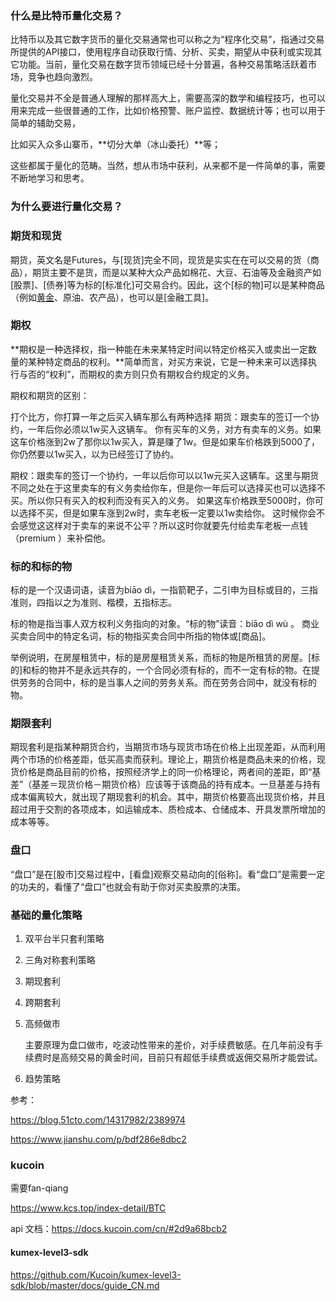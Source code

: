 

### 什么是比特币量化交易？

比特币以及其它数字货币的量化交易通常也可以称之为“程序化交易”，指通过交易所提供的API接口，使用程序自动获取行情、分析、买卖，期望从中获利或实现其它功能。当前，量化交易在数字货币领域已经十分普遍，各种交易策略活跃着市场，竞争也趋向激烈。

量化交易并不全是普通人理解的那样高大上，需要高深的数学和编程技巧，也可以用来完成一些很普通的工作，比如价格预警、账户监控、数据统计等；也可以用于简单的辅助交易，

比如买入众多山寨币，**切分大单（冰山委托）**等；

这些都属于量化的范畴。当然，想从市场中获利，从来都不是一件简单的事，需要不断地学习和思考。



### 为什么要进行量化交易？



### 期货和现货

期货，英文名是Futures，与[现货]完全不同，现货是实实在在可以交易的货（商品），期货主要不是货，而是以某种大众产品如棉花、大豆、石油等及金融资产如[股票]、[债券]等为标的[标准化]可交易合约。因此，这个[标的物]可以是某种商品（例如[黄金](https://baike.baidu.com/item/黄金/6034)、原油、农产品），也可以是[金融工具]。



### 期权

**期权是一种选择权，指一种能在未来某特定时间以特定价格买入或卖出一定数量的某种特定商品的权利。**简单而言，对买方来说，它是一种未来可以选择执行与否的“权利”，而期权的卖方则只负有期权合约规定的义务。



期权和期货的区别：

打个比方，你打算一年之后买入辆车那么有两种选择
期货：跟卖车的签订一个协约，一年后你必须以1w买入这辆车。 你有买车的义务，对方有卖车的义务。如果这车价格涨到2w了那你以1w买入，算是赚了1w。但是如果车价格跌到5000了，你仍然要以1w买入，以为已经签订了协约。

期权：跟卖车的签订一个协约，一年以后你可以以1w元买入这辆车。这里与期货不同之处在于这里卖车的有义务卖给你车，但是你一年后可以选择买也可以选择不买。所以你只有买入的权利而没有买入的义务。 如果这车价格跌至5000时，你可以选择不买，但是如果车涨到2w时，卖车老板一定要以1w卖给你。 这时候你会不会感觉这这样对于卖车的来说不公平？所以这时你就要先付给卖车老板一点钱（premium ）来补偿他。

### 标的和标的物

标的是一个汉语词语，读音为biāo dì，一指箭靶子，二引申为目标或目的，三指准则，四指以之为准则、楷模，五指标志。

标的物是指当事人双方权利义务指向的对象。“标的物”读音：biāo dì wù 。 商业买卖合同中的特定名词，标的物指买卖合同中所指的物体或[商品]。

举例说明，在房屋租赁中，标的是房屋租赁关系，而标的物是所租赁的房屋。[标的]和标的物并不是永远共存的，一个合同必须有标的，而不一定有标的物。在提供劳务的合同中，标的是当事人之间的劳务关系。而在劳务合同中，就没有标的物。



### 期限套利

期现套利是指某种期货合约，当期货市场与现货市场在价格上出现差距，从而利用两个市场的价格差距，低买高卖而获利。理论上，期货价格是商品未来的价格，现货价格是商品目前的价格，按照经济学上的同一价格理论，两者间的差距，即“基差”（基差＝现货价格－期货价格）应该等于该商品的持有成本。一旦基差与持有成本偏离较大，就出现了期现套利的机会。其中，期货价格要高出现货价格，并且超过用于交割的各项成本，如运输成本、质检成本、仓储成本、开具发票所增加的成本等等。



### 盘口

“盘口”是在[股市]交易过程中，[看盘]观察交易动向的[俗称]。看“盘口”是需要一定的功夫的，看懂了“盘口”也就会有助于你对买卖股票的决策。



### 基础的量化策略

1. 双平台半只套利策略

2. 三角对称套利策略

3. 期现套利

4. 跨期套利

5. 高频做市

   主要原理为盘口做市，吃波动性带来的差价，对手续费敏感。在几年前没有手续费时是高频交易的黄金时间，目前只有超低手续费或返佣交易所才能尝试。

6. 趋势策略



参考：

https://blog.51cto.com/14317982/2389974

https://www.jianshu.com/p/bdf286e8dbc2



### kucoin

需要fan-qiang

https://www.kcs.top/index-detail/BTC

api 文档：https://docs.kucoin.com/cn/#2d9a68bcb2



#### kumex-level3-sdk

https://github.com/Kucoin/kumex-level3-sdk/blob/master/docs/guide_CN.md